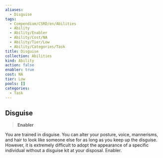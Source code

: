 ```yaml
---
aliases:
  - Disguise
tags:
  - Compendium/CSRD/en/Abilities
  - Ability
  - Ability/Enabler
  - Ability/Cost/NA
  - Ability/Tier/Low
  - Ability/Categories/Task
title: Disguise
collection: Abilities
kind: Ability
action: false
enabler: true
cost: NA
tier: Low
pools: []
categories:
  - Task
---
```

## Disguise  
>**Enabler**
  
You are trained in disguise. You can alter your posture, voice, mannerisms, and hair to look like someone else for as long as you keep up the disguise. However, it is extremely difficult to adopt the appearance of a specific individual without a disguise kit at your disposal. Enabler.